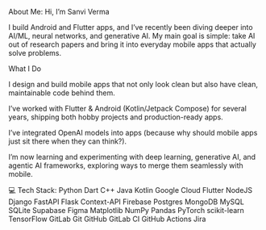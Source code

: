 About Me:
Hi, I’m Sanvi Verma

I build Android and Flutter apps, and I’ve recently been diving deeper into AI/ML, neural networks, and generative AI.
My main goal is simple: take AI out of research papers and bring it into everyday mobile apps that actually solve problems.

What I Do

I design and build mobile apps that not only look clean but also have clean, maintainable code behind them.

I’ve worked with Flutter & Android (Kotlin/Jetpack Compose) for several years, shipping both hobby projects and production-ready apps.

I’ve integrated OpenAI models into apps (because why should mobile apps just sit there when they can think?).

I’m now learning and experimenting with deep learning, generative AI, and agentic AI frameworks, exploring ways to merge them seamlessly with mobile.


💻 Tech Stack:
Python Dart C++ Java Kotlin Google Cloud Flutter NodeJS Django FastAPI Flask Context-API Firebase Postgres MongoDB MySQL SQLite Supabase Figma Matplotlib NumPy Pandas PyTorch scikit-learn TensorFlow GitLab Git GitHub GitLab CI GitHub Actions Jira
